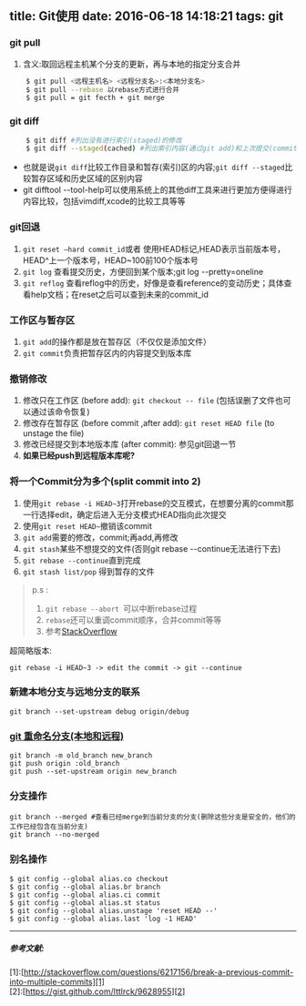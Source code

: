 title: Git使用
date: 2016-06-18 14:18:21
tags: git
---
### git pull
1. 含义:取回远程主机某个分支的更新，再与本地的指定分支合并

```bash
	$ git pull <远程主机名> <远程分支名>:<本地分支名> 
	$ git pull --rebase 以rebase方式进行合并 
	$ git pull = git fecth + git merge 
```

### git diff
```bash
	$ git diff #列出没有进行索引(staged)的修改
	$ git diff --staged(cached) #列出索引内容(通过git add)和上次提交(commit)的区别
```
* 也就是说`git diff`比较工作目录和暂存(索引)区的内容;`git diff --staged`比较暂存区域和历史区域的区别内容  
* git difftool --tool-help可以使用系统上的其他diff工具来进行更加方便得进行内容比较，包括vimdiff,xcode的比较工具等等
	
### git回退
1. `git reset —hard commit_id`或者 使用HEAD标记,HEAD表示当前版本号，HEAD^上一个版本号，HEAD~100前100个版本号
2. `git log` 查看提交历史，方便回到某个版本;git log --pretty=oneline
3. `git reflog` 查看reflog中的历史，好像是查看reference的变动历史；具体查看help文档；在reset之后可以查到未来的commit_id 

### 工作区与暂存区
1. `git add`的操作都是放在暂存区（不仅仅是添加文件）
2. `git commit`负责把暂存区内的内容提交到版本库

### 撤销修改
1. 修改只在工作区 (before add): `git checkout -- file` (包括误删了文件也可以通过该命令恢复)
2. 修改存在暂存区 (before commit ,after add): `git reset HEAD file` (to unstage the file)
3. 修改已经提交到本地版本库 (after commit): 参见git回退一节
4. **如果已经push到远程版本库呢?**


### 将一个Commit分为多个(split commit into 2)
1. 使用`git rebase -i HEAD~3`打开rebase的交互模式，在想要分离的commit那一行选择edit，确定后进入无分支模式HEAD指向此次提交
2. 使用`git reset HEAD~`撤销该commit
3. `git add`需要的修改，commit;再add,再修改
4. `git stash`某些不想提交的文件(否则git rebase --continue无法进行下去)
5. `git rebase --continue`直到完成
6. `git stash list/pop` 得到暂存的文件

>p.s : 
>1) `git rebase --abort `可以中断rebase过程 
>2) `rebase`还可以重调commit顺序，合并commit等等 
>3) 参考[StackOverflow][1] 

超简略版本:

	git rebase -i HEAD~3 -> edit the commit -> git --continue

###  新建本地分支与远地分支的联系 
	git branch --set-upstream debug origin/debug

###  [git 重命名分支(本地和远程)][2]
	git branch -m old_branch new_branch
	git push origin :old_branch
	git push --set-upstream origin new_branch

### 分支操作
	git branch --merged #查看已经merge到当前分支的分支(删除这些分支是安全的，他们的工作已经包含在当前分支)
	git branch --no-merged

### 别名操作
	$ git config --global alias.co checkout
	$ git config --global alias.br branch
	$ git config --global alias.ci commit
	$ git config --global alias.st status
	$ git config --global alias.unstage 'reset HEAD --'
	$ git config --global alias.last 'log -1 HEAD'

---
##### 参考文献:
\[1\]:[http://stackoverflow.com/questions/6217156/break-a-previous-commit-into-multiple-commits][1]  
\[2\]:[https://gist.github.com/lttlrck/9628955][2]

[1]:http://stackoverflow.com/questions/6217156/break-a-previous-commit-into-multiple-commits "stackoverflow"
[2]:https://gist.github.com/lttlrck/9628955


